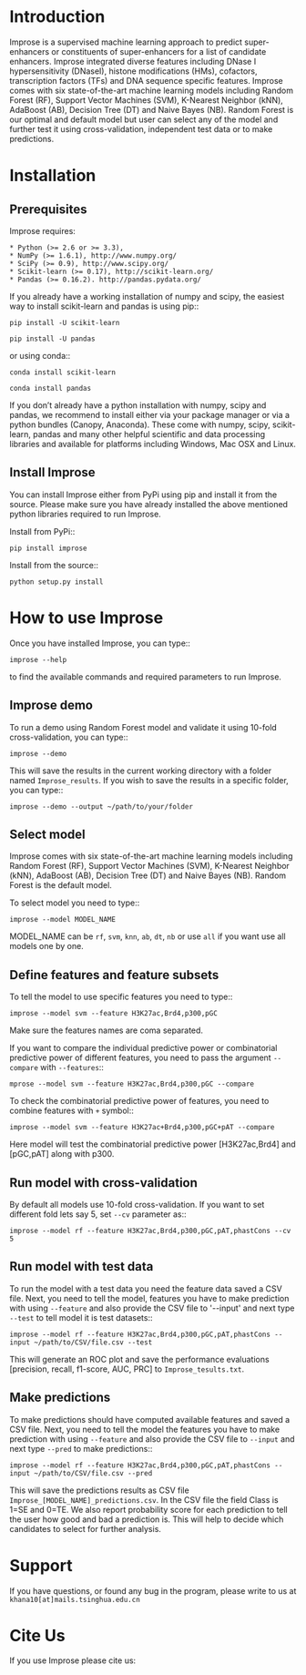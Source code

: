 Introduction
============
Improse is a supervised machine learning approach to predict super-enhancers or constituents of super-enhancers for a list of candidate enhancers. Improse integrated diverse features including DNase I hypersensitivity (DNaseI), histone modifications (HMs), cofactors, transcription factors (TFs) and DNA sequence specific features. Improse comes with six state-of-the-art machine learning models including Random Forest (RF), Support Vector Machines (SVM), K-Nearest Neighbor (kNN), AdaBoost (AB), Decision Tree (DT) and Naive Bayes (NB).
Random Forest is our optimal and default model but user can select any of the model and further test it using cross-validation, independent test data or to make predictions. 

Installation
============

Prerequisites
-------------
Improse requires:

	* Python (>= 2.6 or >= 3.3),
	* NumPy (>= 1.6.1), http://www.numpy.org/
	* SciPy (>= 0.9), http://www.scipy.org/
	* Scikit-learn (>= 0.17), http://scikit-learn.org/
	* Pandas (>= 0.16.2). http://pandas.pydata.org/

If you already have a working installation of numpy and scipy, the easiest way to install scikit-learn and pandas is using pip::

	pip install -U scikit-learn

	pip install -U pandas

or using conda::

	conda install scikit-learn

	conda install pandas


If you don’t already have a python installation with numpy, scipy and pandas, we recommend to install either via your package manager or via a python bundles (Canopy, Anaconda). These come with numpy, scipy, scikit-learn, pandas and many other helpful scientific and data processing libraries and available for platforms including Windows, Mac OSX and Linux.


Install Improse
---------------
You can install Improse either from PyPi using pip and install it from the source. Please make sure you have already installed the above mentioned python libraries required to run Improse.

Install from PyPi::

	pip install improse

Install from the source::

	python setup.py install

How to use Improse
==================
Once you have installed Improse, you can type::

	improse --help

to find the available commands and required parameters to run Improse. 

Improse demo
-------------

To run a demo using Random Forest model and validate it using 10-fold cross-validation, you can type::

	improse --demo

This will save the results in the current working directory with a folder named ``Improse_results``. If you wish to save the results in a specific folder, you can type::

	improse --demo --output ~/path/to/your/folder

Select model
------------
Improse comes with six state-of-the-art machine learning models including Random Forest (RF), Support Vector Machines (SVM), K-Nearest Neighbor (kNN), AdaBoost (AB), Decision Tree (DT) and Naive Bayes (NB). Random Forest is the default model.

To select model you need to type::

	improse --model MODEL_NAME

MODEL_NAME can be ``rf``, ``svm``, ``knn``, ``ab``, ``dt``, ``nb`` or use ``all`` if you want use all models one by one.

Define features and feature subsets
-----------------------------------
To tell the model to use specific features you need to type::

	improse --model svm --feature H3K27ac,Brd4,p300,pGC

Make sure the features names are coma separated. 

If you want to compare the individual predictive power or combinatorial predictive power of different features, you need to pass the argument ``--compare`` with ``--features``::

	mprose --model svm --feature H3K27ac,Brd4,p300,pGC --compare

To check the combinatorial predictive power of features, you need to combine features with ``+`` symbol::

	improse --model svm --feature H3K27ac+Brd4,p300,pGC+pAT --compare

Here model will test the combinatorial predictive power [H3K27ac,Brd4] and [pGC,pAT] along with p300.

Run model with cross-validation
-------------------------------
By default all models use 10-fold cross-validation. If you want to set different fold lets say 5, set ``--cv`` parameter as::

	improse --model rf --feature H3K27ac,Brd4,p300,pGC,pAT,phastCons --cv 5

Run model with test data
------------------------
To run the model with a test data you need the feature data saved a CSV file. Next, you need to tell the model, features you have to make prediction with using ``--feature`` and also provide the CSV file to '--input' and next type ``--test`` to tell model it is test datasets::

	improse --model rf --feature H3K27ac,Brd4,p300,pGC,pAT,phastCons --input ~/path/to/CSV/file.csv --test

This will generate an ROC plot and save the performance evaluations [precision, recall, f1-score, AUC, PRC] to ``Improse_tesults.txt``.

Make predictions
------------------
To make predictions should have computed available features and saved a CSV file. Next, you need to tell the model the features you have to make prediction with using ``--feature`` and also provide the CSV file to ``--input`` and next type ``--pred`` to make predictions::

	improse --model rf --feature H3K27ac,Brd4,p300,pGC,pAT,phastCons --input ~/path/to/CSV/file.csv --pred

This will save the predictions results as CSV file ``Improse_[MODEL_NAME]_predictions.csv``. In the CSV file the field Class is 1=SE and 0=TE. We also report  probability score for each prediction to tell the user how good and bad a prediction is. This will help to decide which candidates to select for further analysis.

Support
========
If you have questions, or found any bug in the program, please write to us at ``khana10[at]mails.tsinghua.edu.cn``

Cite Us
=========
If you use Improse please cite us: 
